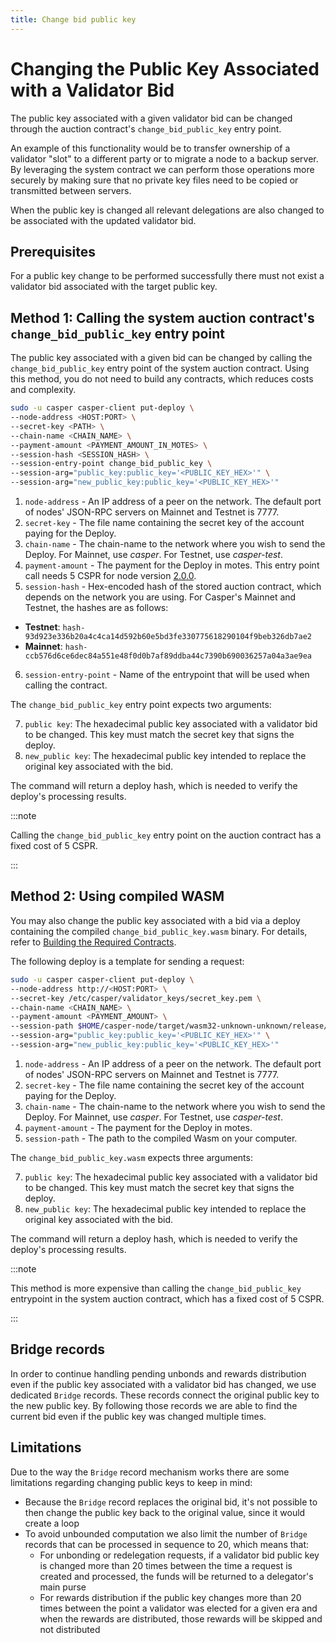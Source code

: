 ```yaml
---
title: Change bid public key
---
```


# Changing the Public Key Associated with a Validator Bid

The public key associated with a given validator bid can be changed through the auction contract's `change_bid_public_key` entry point.

An example of this functionality would be to transfer ownership of a validator "slot" to a different party or to migrate a node to a backup server. By leveraging the system contract we can perform those operations more securely by making sure that no private key files need to be copied or transmitted between servers.

When the public key is changed all relevant delegations are also changed to be associated with the updated validator bid.

## Prerequisites

For a public key change to be performed successfully there must not exist a validator bid associated with the target public key.

## Method 1: Calling the system auction contract's `change_bid_public_key` entry point

The public key associated with a given bid can be changed by calling the `change_bid_public_key` entry point of the system auction contract. Using this method, you do not need to build any contracts, which reduces costs and complexity.

```bash
sudo -u casper casper-client put-deploy \
--node-address <HOST:PORT> \
--secret-key <PATH> \
--chain-name <CHAIN_NAME> \
--payment-amount <PAYMENT_AMOUNT_IN_MOTES> \
--session-hash <SESSION_HASH> \
--session-entry-point change_bid_public_key \
--session-arg="public_key:public_key='<PUBLIC_KEY_HEX>'" \
--session-arg="new_public_key:public_key='<PUBLIC_KEY_HEX>'"
```

1. `node-address` - An IP address of a peer on the network. The default port of nodes' JSON-RPC servers on Mainnet and Testnet is 7777.
2. `secret-key` - The file name containing the secret key of the account paying for the Deploy.
3. `chain-name` - The chain-name to the network where you wish to send the Deploy. For Mainnet, use _casper_. For Testnet, use _casper-test_.
4. `payment-amount` - The payment for the Deploy in motes. This entry point call needs 5 CSPR for node version [2.0.0](https://github.com/casper-network/casper-node/blob/release-2.0.0/resources/production/chainspec.toml).
5. `session-hash` - Hex-encoded hash of the stored auction contract, which depends on the network you are using. For Casper's Mainnet and Testnet, the hashes are as follows:

-   **Testnet**: `hash-93d923e336b20a4c4ca14d592b60e5bd3fe330775618290104f9beb326db7ae2`
-   **Mainnet**: `hash-ccb576d6ce6dec84a551e48f0d0b7af89ddba44c7390b690036257a04a3ae9ea`

6. `session-entry-point` - Name of the entrypoint that will be used when calling the contract.

The `change_bid_public_key` entry point expects two arguments:

7. `public key`: The hexadecimal public key associated with a validator bid to be changed. This key must match the secret key that signs the deploy.
8. `new_public key`: The hexadecimal public key intended to replace the original key associated with the bid.

The command will return a deploy hash, which is needed to verify the deploy's processing results.

:::note

Calling the `change_bid_public_key` entry point on the auction contract has a fixed cost of 5 CSPR.

:::

## Method 2: Using compiled WASM

You may also change the public key associated with a bid via a deploy containing the compiled `change_bid_public_key.wasm` binary. For details, refer to [Building the Required Contracts](../setup/joining.md#step-3-build-contracts).

The following deploy is a template for sending a request:

```bash
sudo -u casper casper-client put-deploy \
--node-address http://<HOST:PORT> \
--secret-key /etc/casper/validator_keys/secret_key.pem \
--chain-name <CHAIN_NAME> \
--payment-amount <PAYMENT_AMOUNT> \
--session-path $HOME/casper-node/target/wasm32-unknown-unknown/release/change_bid_public_key.wasm \
--session-arg="public_key:public_key='<PUBLIC_KEY_HEX>'" \
--session-arg="new_public_key:public_key='<PUBLIC_KEY_HEX>'"
```

1. `node-address` - An IP address of a peer on the network. The default port of nodes' JSON-RPC servers on Mainnet and Testnet is 7777.
2. `secret-key` - The file name containing the secret key of the account paying for the Deploy.
3. `chain-name` - The chain-name to the network where you wish to send the Deploy. For Mainnet, use _casper_. For Testnet, use _casper-test_.
4. `payment-amount` - The payment for the Deploy in motes.
5. `session-path` - The path to the compiled Wasm on your computer.

The `change_bid_public_key.wasm` expects three arguments:

7. `public key`: The hexadecimal public key associated with a validator bid to be changed. This key must match the secret key that signs the deploy.
8. `new_public key`: The hexadecimal public key intended to replace the original key associated with the bid.

The command will return a deploy hash, which is needed to verify the deploy's processing results.

:::note

This method is more expensive than calling the `change_bid_public_key` entrypoint in the system auction contract, which has a fixed cost of 5 CSPR.

:::

## Bridge records

In order to continue handling pending unbonds and rewards distribution even if the public key associated with a validator bid has changed, we use dedicated `Bridge` records. These records connect the original public key to the new public key. By following those records we are able to find the current bid even if the public key was changed multiple times.

## Limitations

Due to the way the `Bridge` record mechanism works there are some limitations regarding changing public keys to keep in mind:

-   Because the `Bridge` record replaces the original bid, it's not possible to then change the public key back to the original value, since it would create a loop
-   To avoid unbounded computation we also limit the number of `Bridge` records that can be processed in sequence to 20, which means that:
    -   For unbonding or redelegation requests, if a validator bid public key is changed more than 20 times between the time a request is created and processed, the funds will be returned to a delegator's main purse
    -   For rewards distribution if the public key changes more than 20 times between the point a validator was elected for a given era and when the rewards are distributed, those rewards will be skipped and not distributed
